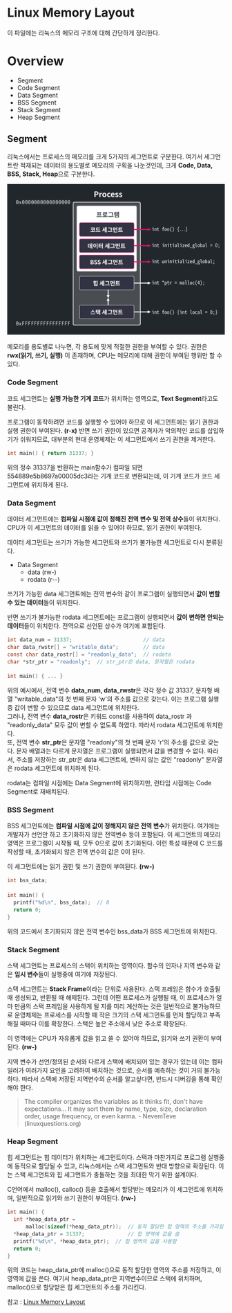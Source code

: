 # Linux Memory Layout
이 파일에는 리눅스의 메모리 구조에 대해 간단하게 정리한다.

# Overview
- Segment
- Code Segment
- Data Segment
- BSS Segment
- Stack Segment
- Heap Segment

## Segment
리눅스에서는 프로세스의 메모리를 크게 5가지의 세그먼트로 구분한다. 여기서 세그먼트란 적재되는 데이터의 용도별로 메모리의 구획을 나눈것인데, 크게 **Code, Data, BSS, Stack, Heap**으로 구분한다.

![linux_process_memory_segment](Img/linux_process_memory_segment.png)

메모리를 용도별로 나누면, 각 용도에 맞게 적절한 권한을 부여할 수 있다. 권한은 **rwx(읽기, 쓰기, 실행)** 이 존재하며, CPU는 메모리에 대해 권한이 부여된 행위만 할 수 있다.

### Code Segment
코드 세그먼트는 **실행 가능한 기계 코드**가 위치하는 영역으로, **Text Segment**라고도 불린다.  

프로그램이 동작하려면 코드를 실행할 수 있어야 하므로 이 세그먼트에는 읽기 권한과 실행 권한이 부여된다. **(r-x)** 반면 쓰기 권한이 있으면 공격자가 악의적인 코드를 삽입하기가 쉬워지므로, 대부분의 현대 운영체제는 이 세그먼트에서 쓰기 권한을 제거한다.

```c
int main() { return 31337; }
```

위의 정수 31337을 반환하는 main함수가 컴파일 되면 554889e5b8697a00005dc3라는 기계 코드로 변환되는데, 이 기계 코드가 코드 세그먼트에 위치하게 된다.

### Data Segment
데이터 세그먼트에는 **컴파일 시점에 값이 정해진 전역 변수 및 전역 상수**들이 위치한다. CPU가 이 세그먼트의 데이터를 읽을 수 있어야 하므로, 읽기 권한이 부여된다.  

데이터 세그먼트는 쓰기가 가능한 세그먼트와 쓰기가 불가능한 세그먼트로 다시 분류된다.  

- Data Segment
  - data (rw-)
  - rodata (r--)

쓰기가 가능한 data 세그먼트에는 전역 변수와 같이 프로그램이 실행되면서 **값이 변할 수 있는 데이터**들이 위치한다.  

반면 쓰기가 불가능한 rodata 세그먼트에는 프로그램이 실행되면서 **값이 변하면 안되는 데이터**들이 위치한다. 전역으로 선언된 상수가 여기에 포함된다.

```c
int data_num = 31337;                       // data
char data_rwstr[] = "writable_data";        // data
const char data_rostr[] = "readonly_data";  // rodata
char *str_ptr = "readonly";  // str_ptr은 data, 문자열은 rodata

int main() { ... }
```

위의 예시에서, 전역 변수 **data_num, data_rwstr**은 각각 정수 값 31337, 문자형 배열 "writable_data"의 첫 번째 문자 'w'의 주소를 값으로 갖는다. 이는 프로그램 실행 중 값이 변할 수 있으므로 data 세그먼트에 위치한다.  
그러나, 전역 변수 **data_rostr**은 키워드 const를 사용하여 data_rostr 과 "readonly_data" 모두 값이 변할 수 없도록 하였다. 따라서 rodata 세그먼트에 위치한다.   
또, 전역 변수 **str_ptr**은 문자열 "readonly"의 첫 번째 문자 'r'의 주소를 값으로 갖는다. 문자 배열과는 다르게 문자열은 프로그램이 실행되면서 값을 변경할 수 없다. 따라서, 주소를 저장하는 str_ptr은 data 세그먼트에, 변하지 않는 값인 "readonly" 문자열은 rodata 세그먼트에 위치하게 된다.  

rodata는 컴파일 시점에는 Data Segment에 위치하지만, 런타임 시점에는 Code Segment로 재배치된다.

### BSS Segment
BSS 세그먼트에는 **컴파일 시점에 값이 정해지지 않은 전역 변수**가 위치한다. 여기에는 개발자가 선언만 하고 초기화하지 않은 전역변수 등이 포함된다. 이 세그먼트의 메모리 영역은 프로그램이 시작될 때, 모두 0으로 값이 초기화된다. 이런 특성 때문에 C 코드를 작성할 때, 초기화되지 않은 전역 변수의 값은 0이 된다.  

이 세그먼트에는 읽기 권한 및 쓰기 권한이 부여된다. **(rw-)**

```c
int bss_data;

int main() {
  printf("%d\n", bss_data);  // 0
  return 0;
}
```

위의 코드에서 초기화되지 않은 전역 변수인 bss_data가 BSS 세그먼트에 위치한다.

### Stack Segment
스택 세그먼트는 프로세스의 스택이 위치하는 영역이다. 함수의 인자나 지역 변수와 같은 **임시 변수**들이 실행중에 여기에 저장된다.  

스택 세그먼트는 **Stack Frame**이라는 단위로 사용된다. 스택 프레임은 함수가 호출될 때 생성되고, 반환될 때 해제된다. 그런데 어떤 프로세스가 실행될 때, 이 프로세스가 얼마 만큼의 스택 프레임을 사용하게 될 지를 미리 계산하는 것은 일반적으로 불가능하므로 운영체제는 프로세스를 시작할 때 작은 크기의 스택 세그먼트를 먼저 할당하고 부족해질 때마다 이를 확장한다. 스택은 높은 주소에서 낮은 주소로 확장된다.  

이 영역에는 CPU가 자유롭게 값을 읽고 쓸 수 있어야 하므로, 읽기와 쓰기 권환이 부여된다. **(rw-)**  

지역 변수가 선언/정의된 순서와 다르게 스택에 배치되어 있는 경우가 있는데 이는 컴파일러가 여러가지 요인을 고려하여 배치하는 것으로, 순서를 예측하는 것이 거의 불가능하다. 따라서 스택에 저장된 지역변수의 순서를 알고싶다면, 반드시 디버깅을 통해 확인해야 한다.

> The compiler organizes the variables as it thinks fit, don't have expectations... It may sort them by name, type, size, declaration order, usage frequency, or even karma. - NevemTeve (linuxquestions.org)

### Heap Segment
힙 세그먼트는 힙 데이터가 위치하는 세그먼트이다. 스택과 마찬가지로 프로그램 실행중에 동적으로 할당될 수 있고, 리눅스에서는 스택 세그먼트와 반대 방향으로 확장된다. 이는 스택 세그먼트와 힙 세그먼트가 충돌하는 것을 최대한 막기 위한 설계이다.  

C언어에서 malloc(), calloc() 등을 호출해서 할당받는 메모리가 이 세그먼트에 위치하며, 일반적으로 읽기와 쓰기 권한이 부여된다. **(rw-)**

```c
int main() {
  int *heap_data_ptr =
      malloc(sizeof(*heap_data_ptr));  // 동적 할당한 힙 영역의 주소를 가리킴
  *heap_data_ptr = 31337;              // 힙 영역에 값을 씀
  printf("%d\n", *heap_data_ptr);  // 힙 영역의 값을 사용함
  return 0;
}
```

위의 코드는 heap_data_ptr에 malloc()으로 동적 할당한 영역의 주소를 저장하고, 이 영역에 값을 쓴다. 여기서 heap_data_ptr은 지역변수이므로 스택에 위치하며, malloc()으로 할당받은 힙 세그먼트의 주소를 가리킨다.

참고 : [Linux Memory Layout](https://dreamhack.io/lecture/courses/52)
